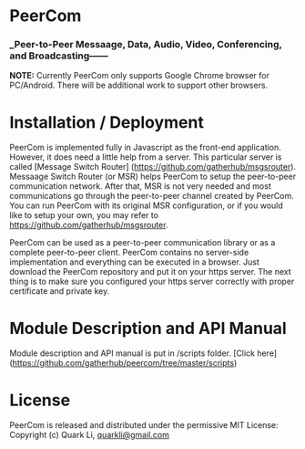 # PeerCom

### _Peer-to-Peer Messaage, Data, Audio, Video, Conferencing, and Broadcasting——

**NOTE:** Currently PeerCom only supports Google Chrome browser for PC/Android. There will be additional work to support other browsers.

# Installation / Deployment

PeerCom is implemented fully in Javascript as the front-end application. However, it does need a little help from a server. This particular server is called [Message Switch Router] (https://github.com/gatherhub/msgsrouter). Messaage Switch Router (or MSR) helps PeerCom to setup the peer-to-peer communication network. After that, MSR is not very needed and most communications go through the peer-to-peer channel created by PeerCom. You can run PeerCom with its original MSR configuration, or if you would like to setup your own, you may refer to https://github.com/gatherhub/msgsrouter. 

PeerCom can be used as a peer-to-peer communication library or as a complete peer-to-peer client. PeerCom contains no server-side implementation and everything can be executed in a browser. Just download the PeerCom repository and put it on your https server. The next thing is to make sure you configured your https server correctly with proper certificate and private key. 

# Module Description and API Manual

Module description and API manual is put in /scripts folder. [Click here] (https://github.com/gatherhub/peercom/tree/master/scripts)

# License

PeerCom is released and distributed under the permissive MIT License:
Copyright (c) Quark Li, quarkli@gmail.com
